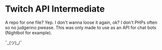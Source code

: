 # Twitch API Intermediate

A repo for one file? Yep. I don't wanna loose it again, ok? I don't PHPs often so
no judgerino pwease. This was only made to use as an API for chat bots (Nightbot for example).


¯\_(ツ)_/¯
